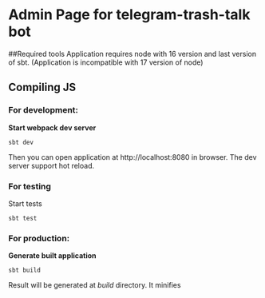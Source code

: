 # Admin Page for telegram-trash-talk bot
##Required tools
Application requires node with 16 version and last version of sbt.
(Application is incompatible with 17 version of node)


## Compiling JS
### For development:
**Start webpack dev server**
```
sbt dev
```
Then you can open application at http://localhost:8080 in browser.
The dev server support hot reload.

### For testing
Start tests
```
sbt test
```

### For production:
**Generate built application**
```
sbt build
```
Result will be generated at _build_ directory. It minifies 